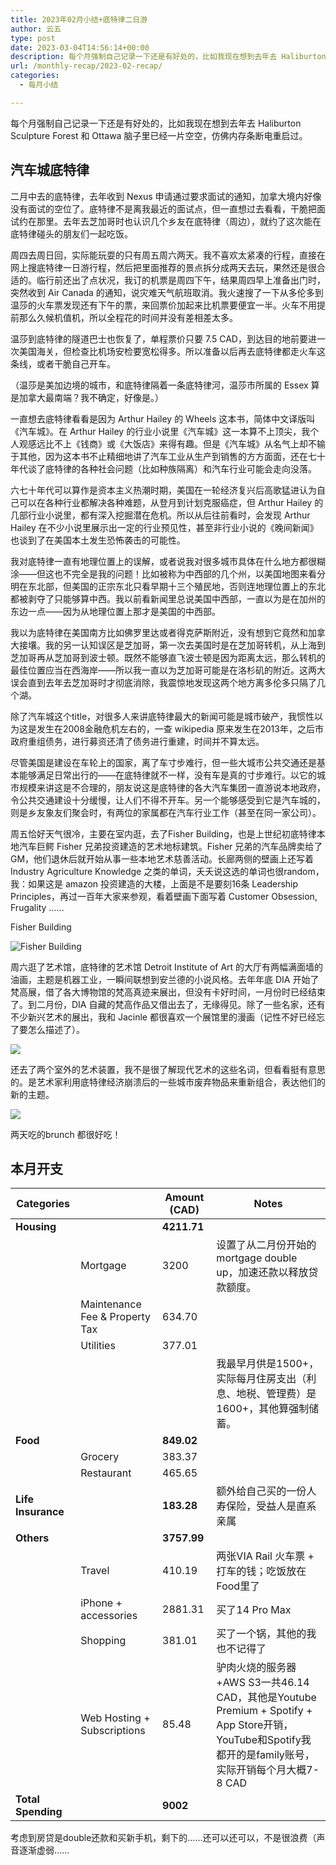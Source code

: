 ```yaml
---
title: 2023年02月小结+底特律二日游
author: 云五
type: post
date: 2023-03-04T14:56:14+00:00
description: 每个月强制自己记录一下还是有好处的，比如我现在想到去年去 Haliburton Sculpture Forest 和 Ottawa 脑子里已经一片空空，仿佛内存条断电重启过。
url: /monthly-recap/2023-02-recap/
categories:
  - 每月小结

---
```

每个月强制自己记录一下还是有好处的，比如我现在想到去年去 Haliburton Sculpture Forest 和 Ottawa 脑子里已经一片空空，仿佛内存条断电重启过。

## 汽车城底特律

二月中去的底特律，去年收到 Nexus 申请通过要求面试的通知，加拿大境内好像没有面试的空位了。底特律不是离我最近的面试点，但一直想过去看看，干脆把面试约在那里。去年去芝加哥时也认识几个乡友在底特律（周边），就约了这次能在底特律碰头的朋友们一起吃饭。

周四去周日回，实际能玩耍的只有周五周六两天。我不喜欢太紧凑的行程，直接在网上搜底特律一日游行程，然后把里面推荐的景点拆分成两天去玩，果然还是很合适的。临行前还出了点状况，我订的机票是周四下午，结果周四早上准备出门时，突然收到 Air Canada 的通知，说灾难天气航班取消。我火速搜了一下从多伦多到温莎的火车票发现还有下午的票，来回票价加起来比机票要便宜一半。火车不用提前那么久候机值机，所以全程花的时间并没有差相差太多。

温莎到底特律的隧道巴士也恢复了，单程票价只要 7.5 CAD，到达目的地前要进一次美国海关，但检查比机场安检要宽松得多。所以准备以后再去底特律都走火车这条线，或者干脆自己开车。

（温莎是美加边境的城市，和底特律隔着一条底特律河，温莎市所属的 Essex 算是加拿大最南端？我不确定，好像是。）

一直想去底特律看看是因为 Arthur Hailey 的 Wheels 这本书，简体中文译版叫《汽车城》。在 Arthur Hailey 的行业小说里《汽车城》这一本算不上顶尖，我个人观感远比不上《钱商》或《大饭店》来得有趣。但是《汽车城》从名气上却不输于其他，因为这本书不止精细地讲了汽车工业从生产到销售的方方面面，还在七十年代谈了底特律的各种社会问题（比如种族隔离）和汽车行业可能会走向没落。

六七十年代可以算作是资本主义热潮时期，美国在一轮经济复兴后高歌猛进认为自己可以在各种行业都解决各种难题，从登月到计划克服癌症，但 Arthur Hailey 的几部行业小说里，都有深入挖掘潜在危机。所以从后往前看时，会发现 Arthur Hailey 在不少小说里展示出一定的行业预见性，甚至非行业小说的《晚间新闻》也谈到了在美国本土发生恐怖袭击的可能性。

我对底特律一直有地理位置上的误解，或者说我对很多城市具体在什么地方都很糊涂——但这也不完全是我的问题！比如被称为中西部的几个州，以美国地图来看分明在东北部，但美国的正宗东北只看早期十三个殖民地，否则连地理位置上的东北都被剥夺了只能够算中西。我以前看新闻里总说美国中西部，一直以为是在加州的东边一点——因为从地理位置上那才是美国的中西部。

我以为底特律在美国南方比如佛罗里达或者得克萨斯附近，没有想到它竟然和加拿大接壤。我的另一认知误区是芝加哥，第一次去美国时是在芝加哥转机，从上海到芝加哥再从芝加哥到波士顿。既然不能够直飞波士顿是因为距离太远，那么转机的最佳位置应当在西海岸——所以我一直以为芝加哥可能是在洛杉矶的附近。这两大误会直到去年去芝加哥时才彻底消除，我震惊地发现这两个地方离多伦多只隔了几个湖。

除了汽车城这个title，对很多人来讲底特律最大的新闻可能是城市破产，我惯性以为这是发生在2008金融危机左右的，一查 wikipedia 原来发生在2013年，之后市政府重组债务，进行募资还清了债务进行重建，时间并不算太远。

尽管美国是建设在车轮上的国家，离了车寸步难行，但一些大城市公共交通还是基本能够满足日常出行的——在底特律就不一样，没有车是真的寸步难行。以它的城市规模来讲这是不合理的，朋友说这是底特律的各大汽车集团一直游说本地政府，令公共交通建设十分缓慢，让人们不得不开车。另一个能够感受到它是汽车城的，则是乡友象友们聚会时，有两位的家属都在汽车行业工作（甚至在同一家公司）。

周五恰好天气很冷，主要在室内逛，去了Fisher Building，也是上世纪初底特律本地汽车巨鳄 Fisher 兄弟投资建造的艺术地标建筑。Fisher 兄弟的汽车品牌卖给了GM，他们退休后就开始从事一些本地艺术慈善活动。长廊两侧的壁画上还写着Industry Agriculture Knowledge 之类的单词，夭夭说这选的单词也很random，我：如果这是 amazon 投资建造的大楼，上面是不是要刻16条 Leadership Principles，再过一百年大家来参观，看着壁画下面写着 Customer Obsession, Frugality ……

Fisher Building

![Fisher Building](https://media.go5.dev/go5media/media_attachments/files/109/882/604/664/684/696/original/b0c49565e96d6832.jpeg)

周六逛了艺术馆，底特律的艺术馆 Detroit Institute of Art 的大厅有两幅满面墙的油画，主题是机器工业，一瞬间联想到安兰德的小说风格。去年年底 DIA 开始了梵高展，借了各大博物馆的梵高真迹来展出，但没有卡好时间，一月份时已经结束了。到二月份，DIA 自藏的梵高作品又借出去了，无缘得见。除了一些名家，还有不少新兴艺术的展出，我和 Jacinle 都很喜欢一个展馆里的漫画（记性不好已经忘了要怎么描述了）。

![](https://media.go5.dev/go5media/media_attachments/files/109/967/278/330/520/518/original/74a939c29e4d2dc7.jpeg)

还去了两个室外的艺术装置，我不是很了解现代艺术的这些名词，但看看挺有意思的。是艺术家利用底特律经济崩溃后的一些城市废弃物品来重新组合，表达他们的新的主题。

![](https://media.go5.dev/go5media/media_attachments/files/109/887/490/153/790/335/original/04e85019879eb60f.jpeg)

两天吃的brunch 都很好吃！

## 本月开支

| Categories         |                                | Amount (CAD) | Notes                                                                                                               |
| ------------------ | ------------------------------ | ------------ | ------------------------------------------------------------------------------------------------------------------- |
| **Housing**        |                                | **4211.71**  |                                                                                                                     |
|                    | Mortgage                       | 3200         | 设置了从二月份开始的mortgage double up，加速还款以释放贷款额度。                                                                           |
|                    | Maintenance Fee & Property Tax | 634.70       |                                                                                                                     |
|                    | Utilities                      | 377.01       |                                                                                                                     |
|                    |                                |              | 我最早月供是1500+，实际每月住房支出（利息、地税、管理费）是1600+，其他算强制储蓄。                                                                      |
| **Food**           |                                | **849.02**   |                                                                                                                     |
|                    | Grocery                        | 383.37       |                                                                                                                     |
|                    | Restaurant                     | 465.65       |
| **Life Insurance** |                                | **183.28**   | 额外给自己买的一份人寿保险，受益人是直系亲属                                                                                              |
| **Others**         |                                | **3757.99**  |                                                                                                                     |
|                    | Travel                         | 410.19       | 两张VIA Rail 火车票 + 打车的钱；吃饭放在Food里了                                                                                    |
|                    | iPhone + accessories           | 2881.31      | 买了14 Pro Max                                                                                                        |
|                    | Shopping                       | 381.01       | 买了一个锅，其他的我也不记得了                                                                                                     |
|                    | Web Hosting + Subscriptions    | 85.48        | 驴肉火烧的服务器+AWS S3一共46.14 CAD，其他是Youtube Premium + Spotify + App Store开销，YouTube和Spotify我都开的是family账号，实际开销每个月大概7-8 CAD |
| **Total Spending** |                                | **9002**     |                                                                                                                     |

考虑到房贷是double还款和买新手机，剩下的……还可以还可以，不是很浪费（声音逐渐虚弱……